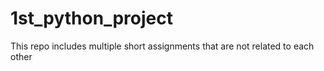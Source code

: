 # 1st_python_project
This repo includes multiple short assignments that are not related to each other

